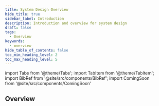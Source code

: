 ```yaml
---
title: System Design Overview
hide_title: true
sidebar_label: Introduction
description: Introduction and overview for system design
draft: false
tags: 
  - Overview
keywords: 
  - overview
hide_table_of_contents: false
toc_min_heading_level: 2
toc_max_heading_level: 5
---
```


import Tabs from '@theme/Tabs';
import TabItem from '@theme/TabItem';
import BibRef from '@site/src/components/BibRef';
import ComingSoon from '@site/src/components/ComingSoon'

## Overview

<ComingSoon />